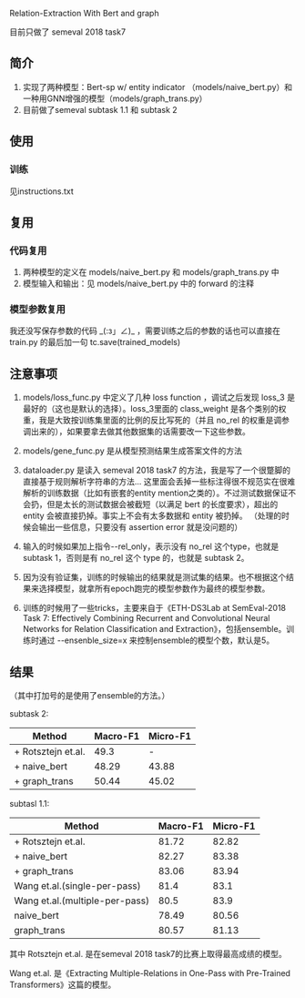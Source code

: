 Relation-Extraction With Bert and graph

目前只做了 semeval 2018 task7

## 简介 
1. 实现了两种模型：Bert-sp w/ entity indicator （models/naive_bert.py）和一种用GNN增强的模型（models/graph_trans.py）
2. 目前做了semeval subtask 1.1 和 subtask 2

## 使用

### 训练 
见instructions.txt

## 复用

### 代码复用
1. 两种模型的定义在 models/naive_bert.py 和 models/graph_trans.py 中
2. 模型输入和输出：见 models/naive_bert.py 中的 forward 的注释

### 模型参数复用
我还没写保存参数的代码 \_(:з」∠)\_ ，需要训练之后的参数的话也可以直接在 train.py 的最后加一句 tc.save(trained_models)

## 注意事项
1. models/loss_func.py 中定义了几种 loss function ，调试之后发现 loss_3 是最好的（这也是默认的选择）。loss_3里面的 class_weight 是各个类别的权重，我是大致按训练集里面的比例的反比写死的（并且 no_rel 的权重是调参调出来的），如果要拿去做其他数据集的话需要改一下这些参数。

2. models/gene_func.py 是从模型预测结果生成答案文件的方法

3. dataloader.py 是读入 semeval 2018 task7 的方法，我是写了一个很蹩脚的直接基于规则解析字符串的方法... 这里面会丢掉一些标注得很不规范实在很难解析的训练数据（比如有嵌套的entity mention之类的）。不过测试数据保证不会扔，但是太长的测试数据会被截短（以满足 bert 的长度要求），超出的 entity 会被直接扔掉。事实上不会有太多数据和 entity 被扔掉。
（处理的时候会输出一些信息，只要没有 assertion error 就是没问题的）

4. 输入的时候如果加上指令--rel_only，表示没有 no_rel 这个type，也就是 subtask 1，否则是有 no_rel 这个 type 的，也就是 subtask 2。

5. 因为没有验证集，训练的时候输出的结果就是测试集的结果。也不根据这个结果来选择模型，就拿所有epoch跑完的模型参数作为最终的模型参数。

6. 训练的时候用了一些tricks，主要来自于《ETH-DS3Lab at SemEval-2018 Task 7: Effectively Combining Recurrent and Convolutional Neural Networks for Relation Classification and Extraction》，包括ensemble。训练时通过 --ensenble_size=x 来控制ensemble的模型个数，默认是5。


## 结果

（其中打加号的是使用了ensemble的方法。）

subtask 2:

Method                       | Macro-F1 | Micro-F1
-----------------------------|----------|-----------
+ Rotsztejn et.al.           |  49.3    |  -
+ naive_bert                 |  48.29   |  43.88
+ graph_trans                |  50.44   |  45.02

subtasl 1.1:

Method                         | Macro-F1 | Micro-F1
-------------------------------|----------|-----------
+ Rotsztejn et.al.             |  81.72   |  82.82
+ naive_bert                   |  82.27   |  83.38
+ graph_trans                  |  83.06   |  83.94
Wang et.al.(single-per-pass)   |  81.4    |  83.1
Wang et.al.(multiple-per-pass) |  80.5    |  83.9
naive_bert                     |  78.49   |  80.56
graph_trans                    |  80.57   |  81.13

其中 Rotsztejn et.al. 是在semeval 2018 task7的比赛上取得最高成绩的模型。

Wang et.al. 是《Extracting Multiple-Relations in One-Pass with Pre-Trained Transformers》这篇的模型。
 
